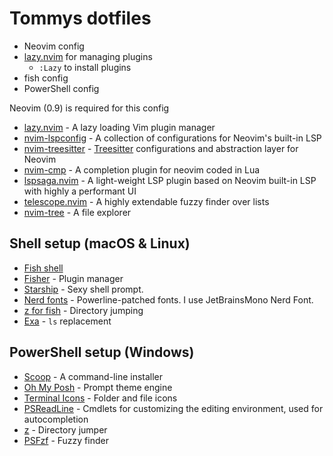 # Tommys dotfiles

- Neovim config 
- [lazy.nvim](https://github.com/folke/lazy.nvim) for managing plugins
  - `:Lazy` to install plugins
- fish config
- PowerShell config

Neovim (0.9) is required for this config

- [lazy.nvim](https://github.com/folke/lazy.nvim) - A lazy loading Vim plugin manager
- [nvim-lspconfig](https://github.com/neovim/nvim-lspconfig) - A collection of configurations for Neovim's built-in LSP
- [nvim-treesitter](https://github.com/nvim-treesitter/nvim-treesitter) - [Treesitter](https://github.com/tree-sitter/tree-sitter) configurations and abstraction layer for Neovim
- [nvim-cmp](https://github.com/hrsh7th/nvim-cmp) - A completion plugin for neovim coded in Lua
- [lspsaga.nvim](https://github.com/tami5/lspsaga.nvim) - A light-weight LSP plugin based on Neovim built-in LSP with highly a performant UI
- [telescope.nvim](https://github.com/nvim-telescope/telescope.nvim) - A highly extendable fuzzy finder over lists
- [nvim-tree](https://github.com/Shougo/defx.nvim) - A file explorer

## Shell setup (macOS & Linux)
- [Fish shell](https://fishshell.com/)
- [Fisher](https://github.com/jorgebucaran/fisher) - Plugin manager
- [Starship](https://starship.rs/) - Sexy shell prompt. 
- [Nerd fonts](https://github.com/ryanoasis/nerd-fonts) - Powerline-patched fonts. I use JetBrainsMono Nerd Font.
- [z for fish](https://github.com/jethrokuan/z) - Directory jumping
- [Exa](https://the.exa.website/) - `ls` replacement

## PowerShell setup (Windows)

- [Scoop](https://scoop.sh/) - A command-line installer
- [Oh My Posh](https://ohmyposh.dev/) - Prompt theme engine
- [Terminal Icons](https://github.com/devblackops/Terminal-Icons) - Folder and file icons
- [PSReadLine](https://docs.microsoft.com/en-us/powershell/module/psreadline/) - Cmdlets for customizing the editing environment, used for autocompletion
- [z](https://www.powershellgallery.com/packages/z) - Directory jumper
- [PSFzf](https://github.com/kelleyma49/PSFzf) - Fuzzy finder
